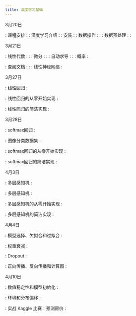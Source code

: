 ```yaml
---
title: 深度学习基础
---
```


3月20日

: 课程安排
  : [<span class="iconfont icon-KeynoteOutline"></span>](assets/pdfs/part-0_1.pdf)
: 深度学习介绍
  : [<span class="iconfont icon-xiaoshuo-copy"></span>](https://zh-v2.d2l.ai/chapter_introduction/index.html)
 [<span class="iconfont icon-KeynoteOutline"></span>](assets/pdfs/part-0_2.pdf)
: 安装
  : [<span class="iconfont icon-xiaoshuo-copy"></span>](https://zh-v2.d2l.ai/chapter_installation/index.html)
 [<span class="iconfont icon-KeynoteOutline"></span>](assets/pdfs/part-0_3.pdf)
: 数据操作
  : [<span class="iconfont icon-xiaoshuo-copy"></span>](https://zh-v2.d2l.ai/chapter_preliminaries/ndarray.html)
  : [<span class="iconfont icon-jupyter"></span>](https://nbviewer.jupyter.org/format/slides/github/d2l-ai/d2l-pytorch-slides/blob/main/chapter_preliminaries/ndarray.ipynb)
: 数据预处理
  : [<span class="iconfont icon-xiaoshuo-copy"></span>](https://zh-v2.d2l.ai/chapter_preliminaries/pandas.html)
  : [<span class="iconfont icon-jupyter"></span>](https://nbviewer.jupyter.org/format/slides/github/d2l-ai/d2l-pytorch-slides/blob/main/chapter_preliminaries/pandas.ipynb)

3月21日

: 线性代数
  : [<span class="iconfont icon-xiaoshuo-copy"></span>](https://zh-v2.d2l.ai/chapter_preliminaries/linear-algebra.html)
  : [<span class="iconfont icon-jupyter"></span>](https://nbviewer.jupyter.org/format/slides/github/d2l-ai/d2l-pytorch-slides/blob/main/chapter_preliminaries/linear-algebra.ipynb)
: 微分
  : [<span class="iconfont icon-xiaoshuo-copy"></span>](https://zh-v2.d2l.ai/chapter_preliminaries/calculus.html)
  : [<span class="iconfont icon-jupyter"></span>](https://nbviewer.jupyter.org/format/slides/github/d2l-ai/d2l-pytorch-slides/blob/main/chapter_preliminaries/calculus.ipynb)
: 自动求导
  : [<span class="iconfont icon-xiaoshuo-copy"></span>](https://zh-v2.d2l.ai/chapter_preliminaries/autograd.html)
  : [<span class="iconfont icon-jupyter"></span>](https://nbviewer.jupyter.org/format/slides/github/d2l-ai/d2l-pytorch-slides/blob/main/chapter_preliminaries/autograd.ipynb)
: 概率
  : [<span class="iconfont icon-xiaoshuo-copy"></span>](https://zh-v2.d2l.ai/chapter_preliminaries/probability.html)

: 查阅文档
  : [<span class="iconfont icon-xiaoshuo-copy"></span>](https://zh-v2.d2l.ai/chapter_preliminaries/lookup-api.html)
  : [<span class="iconfont icon-jupyter"></span>](https://nbviewer.jupyter.org/format/slides/github/d2l-ai/d2l-pytorch-slides/blob/main/chapter_preliminaries/lookup-api.ipynb)
: 线性神经网络
  : [<span class="iconfont icon-xiaoshuo-copy"></span>](https://zh-v2.d2l.ai/chapter_linear-networks/index.html)


3月27日

: 线性回归
  : [<span class="iconfont icon-xiaoshuo-copy"></span>](https://zh-v2.d2l.ai/chapter_linear-networks/linear-regression.html)

: 线性回归的从零开始实现
  : [<span class="iconfont icon-xiaoshuo-copy"></span>](https://zh-v2.d2l.ai/chapter_linear-networks/linear-regression-scratch.html)

: 线性回归的简洁实现
  : [<span class="iconfont icon-xiaoshuo-copy"></span>](https://zh-v2.d2l.ai/chapter_linear-networks/linear-regression-concise.html)


3月28日

: softmax回归
  : [<span class="iconfont icon-xiaoshuo-copy"></span>](https://zh-v2.d2l.ai/chapter_linear-networks/softmax-regression.html)

: 图像分类数据集
  : [<span class="iconfont icon-xiaoshuo-copy"></span>](https://zh-v2.d2l.ai/chapter_linear-networks/image-classification-dataset.html)

: softmax回归的从零开始实现
  : [<span class="iconfont icon-xiaoshuo-copy"></span>](https://zh-v2.d2l.ai/chapter_linear-networks/softmax-regression-scratch.html)

: softmax回归的简洁实现
  : [<span class="iconfont icon-xiaoshuo-copy"></span>](https://zh-v2.d2l.ai/chapter_linear-networks/softmax-regression-concise.html)


4月3日

: 多层感知机
  : [<span class="iconfont icon-xiaoshuo-copy"></span>](https://zh-v2.d2l.ai/chapter_multilayer-perceptrons/index.html)

: 多层感知机
  : [<span class="iconfont icon-xiaoshuo-copy"></span>](https://zh-v2.d2l.ai/chapter_multilayer-perceptrons/mlp.html)

: 多层感知机的从零开始实现
  : [<span class="iconfont icon-xiaoshuo-copy"></span>](https://zh-v2.d2l.ai/chapter_multilayer-perceptrons/mlp-scratch.html)

: 多层感知机的简洁实现
  : [<span class="iconfont icon-xiaoshuo-copy"></span>](https://zh-v2.d2l.ai/chapter_multilayer-perceptrons/mlp-concise.html)


4月4日

: 模型选择、欠拟合和过拟合
  : [<span class="iconfont icon-xiaoshuo-copy"></span>](https://zh-v2.d2l.ai/chapter_multilayer-perceptrons/underfit-overfit.html)

: 权重衰减
  : [<span class="iconfont icon-xiaoshuo-copy"></span>](https://zh-v2.d2l.ai/chapter_multilayer-perceptrons/weight-decay.html)

: Dropout
  : [<span class="iconfont icon-xiaoshuo-copy"></span>](https://zh-v2.d2l.ai/chapter_multilayer-perceptrons/dropout.html)

: 正向传播、反向传播和计算图
  : [<span class="iconfont icon-xiaoshuo-copy"></span>](https://zh-v2.d2l.ai/chapter_multilayer-perceptrons/backprop.html)


4月10日

: 数值稳定性和模型初始化
  : [<span class="iconfont icon-xiaoshuo-copy"></span>](https://zh-v2.d2l.ai/chapter_multilayer-perceptrons/numerical-stability-and-init.html)

: 环境和分布偏移
  : [<span class="iconfont icon-xiaoshuo-copy"></span>](https://zh-v2.d2l.ai/chapter_multilayer-perceptrons/environment.html)

: 实战 Kaggle 比赛：预测房价
  : [<span class="iconfont icon-xiaoshuo-copy"></span>](https://zh-v2.d2l.ai/chapter_multilayer-perceptrons/kaggle-house-price.html)

